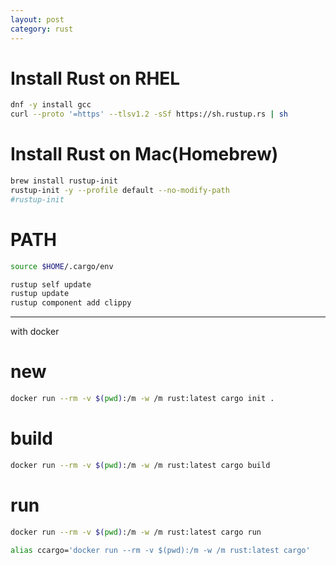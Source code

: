 ```yaml
---
layout: post
category: rust
---
```


# Install Rust on RHEL

```sh
dnf -y install gcc
curl --proto '=https' --tlsv1.2 -sSf https://sh.rustup.rs | sh
```

# Install Rust on Mac(Homebrew)

```sh
brew install rustup-init
rustup-init -y --profile default --no-modify-path
#rustup-init
```

# PATH

```sh
source $HOME/.cargo/env
```

```sh
rustup self update
rustup update
rustup component add clippy
```

---

with docker

# new

```sh
docker run --rm -v $(pwd):/m -w /m rust:latest cargo init . 
```

# build

```sh
docker run --rm -v $(pwd):/m -w /m rust:latest cargo build
```

# run

```sh
docker run --rm -v $(pwd):/m -w /m rust:latest cargo run
```


```sh
alias ccargo='docker run --rm -v $(pwd):/m -w /m rust:latest cargo'
```
